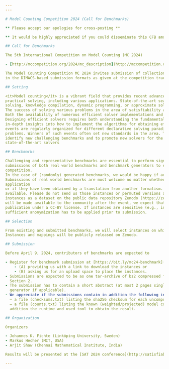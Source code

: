 ```yaml
---
---

# Model Counting Competition 2024 (Call for Benchmarks)

** Please accept our apologies for cross-posting **

** It would be highly appreciated if you could disseminate this CFB among your colleagues **

## Call for Benchmarks

The 5th International Competition on Model Counting (MC 2024)

- [http://mccompetition.org/2024/mc_description](http://mccompetition.org/2024/mc_description)

The Model Counting Competition MC 2024 invites submission of collections of (weighted) model counting instances
in the DIMACS-based submission formats as given at the competition tracks.

## Setting

<it>Model counting</it> is a vibrant field that provides recent advances in theory and
practical solving, including various applications. State-of-the-art search engines rely on techniques from SAT-based
solving, knowledge compilation, dynamic programming, or approximate solving using sampling using SAT solvers.
The success of solving various problems in the area of satisfiability and declarative languages in the last two decades,
Both the availability of numerous efficient solver implementations and the growing number of applications can be seen.
Designing efficient solvers requires both understanding the fundamental algorithms underlying the solvers and
in-depth insights into how to implement the algorithms for obtaining efficient and robust solvers. Several competitive
events are regularly organized for different declarative solving paradigms to evaluate available solvers to various
problems. Winners of such events often set new standards in the area. The Model Counting (MC) Competition aims to
identify new challenging benchmarks and to promote new solvers for the problem as well as to compare them with
state-of-the-art solvers

## Benchmarks

Challenging and representative benchmarks are essential to perform significant comparisons of solvers. We invite
submissions of both real world benchmarks and benchmark generators to ensure a diverse benchmark set for the
competition.
In the case of (randomly) generated benchmarks, we would be happy if authors also publicly provide the generator.
Submissions of real world benchmarks are most welcome no matter whether they have directly been taken from an
application
or if they have been obtained by a translation from another formalism. Note that last year’s instances are publicly
available. Please do not send us those instances or permuted versions again. We encourage contributors to provide the
instances as a dataset on the public data repository Zenodo (https://zenodo.org/) for submission. Since all instances
will be made available to the community after the event, we expect that the copyright of the dataset allows for
publication under a CC-BY license. If instances are sensitive (e.g., infrastructure/health-care),
sufficient anonymization has to be applied prior to submission.

## Selection

From existing and submitted benchmarks, we will select instances on which we evaluate submissions in MC2024.
Instances and mappings will be publicly released on Zenodo.

## Submission

Before April 9, 2024, contributors of benchmarks are expected to

- Register for benchmark submission at [https://bit.ly/mc24-benchmark](https://docs.google.com/forms/d/1wx5oMYUxamyl5Sc8GEnW0RIuIx_zN5zzfqdXxGVd820/edit), and decide between
    - (A) providing us with a link to download the instances or
    - (B) asking us for an upload space to place the instances.
- Submissions are expected to be as one tar-archive of bz2 compressed files in the format described on the website in
  Section 2.
- The submission has to contain a short abstract (at most 2 pages single column pdf) describing the dataset (and
  generator if applicable).
- We appreciate if the submissions contain in addition the following information:
  – a file (checksums.txt) listing the sha256 checksum for each uncompressed, submitted instance and
  – a file (counts.txt) listing the known (weighted/projected) model counts, the expected hardness, and if applicable in
  addition the runtime and used tool to obtain the result.

## Organization

Organizers

- Johannes K. Fichte (Linköping University, Sweden)
- Markus Hecher (MIT, USA)
- Arjit Shaw (Chennai Mathematical Institute, India)

Results will be presented at the [SAT 2024 conference](http://satisfiability.org/SAT24/).

---
```

